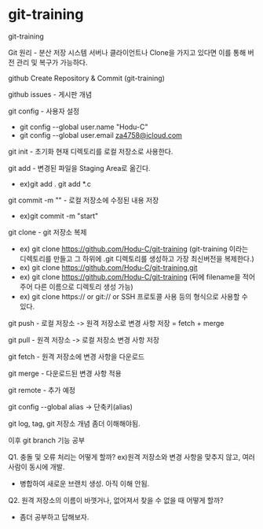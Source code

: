 # git-training

git-training

Git 원리 - 분산 저장 시스템
 서버나 클라이언트나 Clone을 가지고 있다면 이를 통해 버전 관리 및 복구가 가능하다.

github Create Repository & Commit (git-training)

github issues - 게시판 개념

git config - 사용자 설정

- git config --global user.name "Hodu-C"
- git config --global user.email za4758@icloud.com

git init - 초기화 현재 디렉토리를 로컬 저장소로 사용한다.

git add <filename> - 변경된 파일을 Staging Area로 옮긴다.
 - ex)git add . git add *.c
 
git commit -m "" - 로컬 저장소에 수정된 내용 저장
 - ex)git commit -m "start"
 
git clone <url> - git 저장소 복제
 - ex) git clone https://github.com/Hodu-C/git-training (git-training 이라는 디렉토리를 만들고 그 하위에 .git 디렉토리를 생성하고 가장 최신버전을 복제한다.)
 - ex) git clone https://github.com/Hodu-C/git-training.git
 - ex) git clone https://github.com/Hodu-C/git-training <filename> (뒤에 filename을 적어주어 다른 이름으로 디렉토리 생성 가능)
 - ex) git clone https:// or git:// or SSH 프로토콜 사용 등의 형식으로 사용할 수 있다.

git push - 로컬 저장소 -> 원격 저장소로 변경 사항 저장
= fetch + merge

git pull - 원격 저장소 -> 로컬 저장소 변경 사항 저장

git fetch - 원격 저장소에 변경 사항을 다운로드

git merge - 다운로드된 변경 사항 적용

git remote - 추가 예정
 
git config --global alias -> 단축키(alias)

git log, tag, git 저장소 개념 좀더 이해해야됨.

이후 git branch 기능 공부 


Q1. 충돌 및 오류 처리는 어떻게 할까? ex)원격 저장소와 변경 사항을 맞추지 않고, 여러 사람이 동시에 개발.
 - 병합하여 새로운 브랜치 생성. 아직 이해 안됨.
 
Q2. 원격 저장소의 이름이 바꼇거나, 없어져서 찾을 수 없을 때 어떻게 할까?
 - 좀더 공부하고 답해보자.
 
